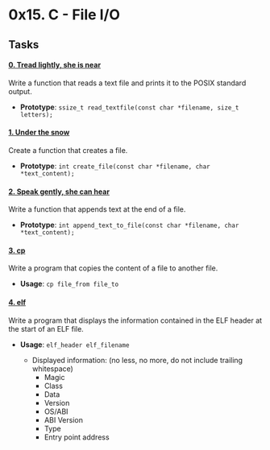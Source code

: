 # 0x15. C - File I/O

## Tasks

#### [ 0. Tread lightly, she is near](0-read_textfile.c)
Write a function that reads a text file and prints it to the POSIX standard output.

- **Prototype**: ```ssize_t read_textfile(const char *filename, size_t letters);```

#### [ 1. Under the snow](1-create_file.c)
Create a function that creates a file.

- **Prototype**: ```int create_file(const char *filename, char *text_content);```

#### [ 2. Speak gently, she can hear](2-append_text_to_file.c)
Write a function that appends text at the end of a file.

- **Prototype**: ```int append_text_to_file(const char *filename, char *text_content);```

#### [ 3. cp](3-cp.c)
Write a program that copies the content of a file to another file.

- **Usage**: ```cp file_from file_to```

#### [4. elf](100-elf_header.c)
Write a program that displays the information contained in the ELF header at the start of an ELF file.

- **Usage**: ```elf_header elf_filename```

	- Displayed information: (no less, no more, do not include trailing whitespace)
		- Magic
		- Class
		- Data
		- Version
		- OS/ABI
		- ABI Version
		- Type
		- Entry point address

